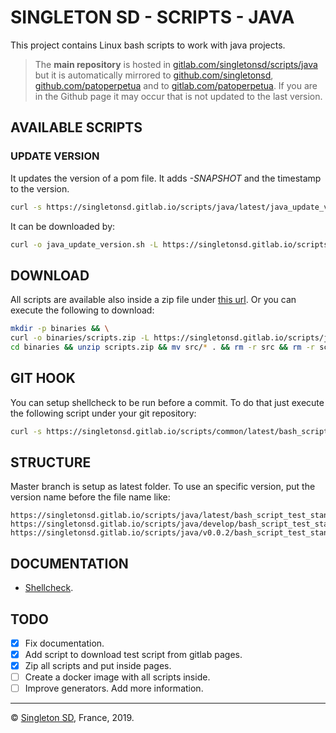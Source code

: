 # SINGLETON SD - SCRIPTS - JAVA

This project contains Linux bash scripts to work with java projects.

> The **main repository** is hosted in [gitlab.com/singletonsd/scripts/java](https://gitlab.com/singletonsd/scripts/java.git) but it is automatically mirrored to [github.com/singletonsd](https://github.com/singletonsd/scripts-java.git), [github.com/patoperpetua](https://github.com/patoperpetua/scripts-java.git) and to [gitlab.com/patoperpetua](https://gitlab.com/patoperpetua/scripts-java.git). If you are in the Github page it may occur that is not updated to the last version.

## AVAILABLE SCRIPTS

### UPDATE VERSION

It updates the version of a pom file. It adds *-SNAPSHOT* and the timestamp to the version.

```bash
curl -s https://singletonsd.gitlab.io/scripts/java/latest/java_update_version.sh | bash /dev/stdin
```

It can be downloaded by:

```bash
curl -o java_update_version.sh -L https://singletonsd.gitlab.io/scripts/java/latest/java_update_version.sh
```

## DOWNLOAD

All scripts are available also inside a zip file under [this url](https://singletonsd.gitlab.io/scripts/java/latest/scripts.zip). Or you can execute the following to download:

```bash
mkdir -p binaries && \
curl -o binaries/scripts.zip -L https://singletonsd.gitlab.io/scripts/java/latest/scripts.zip && \
cd binaries && unzip scripts.zip && mv src/* . && rm -r src && rm -r scripts.zip && cd ..
```

## GIT HOOK

You can setup shellcheck to be run before a commit. To do that just execute the following script under your git repository:

```bash
curl -s https://singletonsd.gitlab.io/scripts/common/latest/bash_script_test_hook_installer.sh | bash /dev/stdin
```

## STRUCTURE

Master branch is setup as latest folder. To use an specific version, put the version name before the file name like:

```url
https://singletonsd.gitlab.io/scripts/java/latest/bash_script_test_standalone.sh
https://singletonsd.gitlab.io/scripts/java/develop/bash_script_test_standalone.sh
https://singletonsd.gitlab.io/scripts/java/v0.0.2/bash_script_test_standalone.sh
```

## DOCUMENTATION

- [Shellcheck](https://github.com/koalaman/shellcheck).

## TODO

- [X] Fix documentation.
- [X] Add script to download test script from gitlab pages.
- [X] Zip all scripts and put inside pages.
- [ ] Create a docker image with all scripts inside.
- [ ] Improve generators. Add more information.

----------------------

© [Singleton SD](http://www.singletonsd.com), France, 2019.
